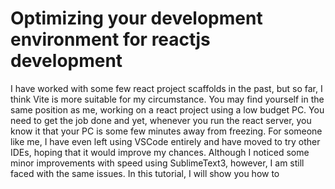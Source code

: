# Optimizing your development environment for reactjs development

I have worked with some few react project scaffolds in the past, but so far, I think Vite is more suitable for my circumstance. You may find yourself in the same position as me, working on a react project using a low budget PC. You need to get the job done and yet, whenever you run the react server, you know it that your PC is some few minutes away from freezing. For someone like me, I have even left using VSCode entirely and have moved to try other IDEs, hoping that it would improve my chances. Although I noticed some minor improvements with speed using SublimeText3, however, I am still faced with the same issues.
In this tutorial, I will show you how to

